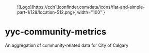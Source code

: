 <figure markdown>
![Logo](https://cdn1.iconfinder.com/data/icons/flat-and-simple-part-1/128/location-512.png){ width="100" }
</figure>

# yyc-community-metrics

An aggregation of community-related data for City of Calgary
